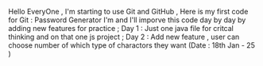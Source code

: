 Hello EveryOne , 
I'm starting to use Git and GitHub ,
Here is my first code for Git : Password Generator
I'm and I'll imporve this code day by day by adding new features for practice ;
Day 1 : Just one java file for critcal thinking and on that one js project ;
Day 2 : Add new feature , user can choose number of which type of charactors they want (Date : 18th Jan - 25 )
